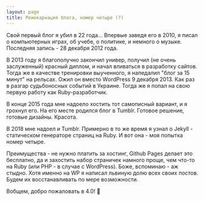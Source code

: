 ```yaml
---
layout: page
title: Реинкарнация блога, номер четыре (?)
---
```


Свой первый блог я убил в 22 года... Впервые заведя его в 2010, я писал о компьютерных играх, об учебе, о политике, и немного о музыке. Последняя запись - 28 декабря 2012 года.

В 2013 году я благополучно закончил универ, получил (не очень заслуженный) красный диплом, и начал вливаться в разработку сайтов. Тогда же в качестве тренировки выученного, я напедалил "блог за 15 минут" на рельсах. Ожил он вместо WоrdPrеss 9 декабря 2013. Как раз в разгар судьбоносных событий в Украине. Тогда же я попал на свою первую работу как Ruby-разработчик.

В конце 2015 года мне надоело хостить тот самописный вариант, и я грохнул его. На его месте родился блог в Tumblr. Готовое решение, готовые дизайны. Красота.

В 2018 мне надоел и Tumblr. Примерно в то же время я узнал о Jekyll - статическом генераторе страниц на Ruby. И вот она - моя попытка номер четыре.

Преимущества - не нужно платить за хостинг, Github Pages делает это бесплатно, да и захостить набор страничек намного проще, чем что-то на Ruby (или PHP - в случае с WordPress). Боже, вспоминаю - аж стыдно. Хотя именно на WP я написал львиную долю всех своих постов. Будем их восстанавливать по мере возможности.

Вобщем, добро пожаловать в 4.0! 🎉
